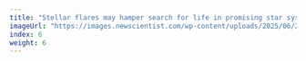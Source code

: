 ```yaml
---
title: "Stellar flares may hamper search for life in promising star system"
imageUrl: "https://images.newscientist.com/wp-content/uploads/2025/06/23102406/SEI_256222611.jpg?width=788"
index: 6
weight: 6
---
```

